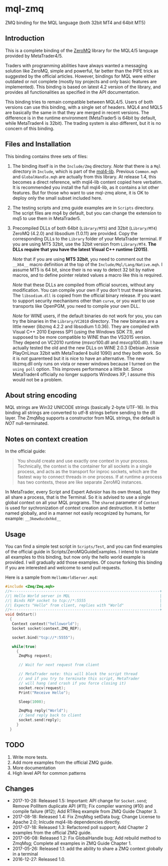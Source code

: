 # mql-zmq

ZMQ binding for the MQL language (both 32bit MT4 and 64bit MT5)

## Introduction

This is a complete binding of the [ZeroMQ](http://zeromq.org/) library
for the MQL4/5 language provided by MetaTrader4/5.

Traders with programming abilities have always wanted a messaging solution like
ZeroMQ, simple and powerful, far better than the PIPE trick as suggested by the
official articles. However, bindings for MQL were either outdated or not
complete (mostly toy projects and only basic features are implemented). This
binding is based on latest 4.2 version of the library, and provides all
functionalities as specified in the API documentation.

This binding tries to remain compatible between MQL4/5. Users of both versions
can use this binding, with a single set of headers. MQL4 and MQL5 are basically
the same in that they are merged in recent versions. The difference is in the
runtime environment (MetaTrader5 is 64bit by default, while MetaTrader4 is
32bit). The trading system is also different, but it is no concern of this
binding.

## Files and Installation

This binding contains three sets of files:

1. The binding itself is in the `Include/Zmq` directory. *Note* that there is a
   `Mql` directory in `Include`, which is part of
   the [mql4-lib](https://github.com/dingmaotu/mql4-lib). Previous `Common.mqh`
   and `GlobalHandle.mqh` are actually from this library. At release 1.4, this
   becomes a direct reference, with mql4-lib content copied here verbatim. It is
   recommended you install the full mql4-lib, as it contains a lot other
   features. But for those who want to use mql-zmq alone, it is OK to deploy
   only the small subset included here.

2. The testing scripts and zmq guide examples are in `Scripts` directory. The
   script files are mq4 by default, but you can change the extension to mq5 to
   use them in MetaTrader5.

3. Precompiled DLLs of both 64bit (`Library/MT5`) and 32bit (`Library/MT4`)
   ZeroMQ (4.2.0) and libsodium (1.0.11) are provided. Copy the corresponding
   DLLs to the `Library` folder of your MetaTrader terminal. If you are using
   MT5 32bit, use the 32bit version from `Library/MT4`. **The DLLs require that
   you have the latest Visual C++ runtime (2015)**.

   *Note* that if you are using **MT5 32bit**, you need to comment out the
   `__X64__` macro definition at the top of the `Include/Mql/Lang/Native.mqh`. I
   assume MT5 is 64 bit, since their is no way to detect 32 bit by native
   macros, and to define pointer related values a macro like this is required.
   
   *Note* that these DLLs are compiled from official sources, without any
   modification. You can compile your own if you don't trust these binaries. The
   `libsodium.dll` is copied from the official binary release. If you want to
   support security mechanisms other than `curve`, or you want to use transports
   like OpenPGM, you need to compile your own DLL.
   
   *Note* for WINE users, if the default binaries do not work for you, you can
   try the binaries in the `Library/VC2010` directory. The new binaries are a
   little newer (libzmq 4.2.2 and libsodium 1.0.36). They are compiled with
   Visual C++ 2010 Express SP1 (using the Windows SDK 7.1), and supposed to be
   more compatible to WINE than the VS2015 version. They depend on VC2010
   runtime (msvcr100.dll and msvcp100.dll). I have actually tested the old and
   the new DLLs on WINE 2.0.3 (Debian Jessie PlayOnLinux 32bit with MetaTrader4
   build 1090) and they both work. So it is *not* guarenteed but it is nice to
   have an alternative. The new libzmq.dll only runs on vista or newer windows
   because I turned on the `using poll` option. This improves performance a
   little bit. Since MetaTrader4 officially no longer supports Windows XP, I
   assume this would not be a problem.

## About string encoding

MQL strings are Win32 UNICODE strings (basically 2-byte UTF-16). In this binding
all strings are converted to utf-8 strings before sending to the dll layer. The
ZmqMsg supports a constructor from MQL strings, the default is _NOT_
null-terminated.

## Notes on context creation

In the official guide:

> You should create and use exactly one context in your process. Technically,
> the context is the container for all sockets in a single process, and acts as
> the transport for inproc sockets, which are the fastest way to connect threads
> in one process. If at runtime a process has two contexts, these are like
> separate ZeroMQ instances.

In MetaTrader, every Script and Expert Advsior has its own thread, but they all
share a process, that is the Terminal. So it is advised to use a single global
context on all your MQL programs. The `shared` parameter of `Context` is used
for sychronization of context creation and destruction. It is better named
globally, and in a manner not easily recognized by humans, for example:
`__3kewducdxhkd__`

## Usage

You can find a simple test script in `Scripts/Test`, and you can find examples
of the official guide in Scripts/ZeroMQGuideExamples. I intend to translate all
examples to this binding, but now only the hello world example is provided. I
will gradually add those examples. Of course forking this binding if you are
interested and welcome to send pull requests.

Here is a sample from `HelloWorldServer.mq4`:

```c++
#include <Zmq/Zmq.mqh>
//+------------------------------------------------------------------+
//| Hello World server in MQL                                        |
//| Binds REP socket to tcp://*:5555                                 |
//| Expects "Hello" from client, replies with "World"                |
//+------------------------------------------------------------------+
void OnStart()
  {
   Context context("helloworld");
   Socket socket(context,ZMQ_REP);

   socket.bind("tcp://*:5555");

   while(true)
     {
      ZmqMsg request;

      // Wait for next request from client

      // MetaTrader note: this will block the script thread
      // and if you try to terminate this script, MetaTrader
      // will hang (and crash if you force closing it)
      socket.recv(request);
      Print("Receive Hello");

      Sleep(1000);

      ZmqMsg reply("World");
      // Send reply back to client
      socket.send(reply);
     }
  }
```

## TODO

1. Write more tests.
2. Add more examples from the official ZMQ guide.
3. More documentation
4. High level API for common patterns

## Changes

* 2017-10-28: Released 1.5: Important: API change for `Socket.send`; Remove
  PollItem duplicate API (#11); Fix compiler warning (#10) and compile failure
  (#12); Add RTReq example from ZMQ Guide Chapter 3.
* 2017-08-18: Released 1.4: Fix ZmqMsg setData bug; Change License to Apache
  2.0; Inlcude mql4-lib dependencies directly.
* 2017-07-18: Released 1.3: Refactored poll support; Add Chapter 2 examples from
  the official ZMQ guide.
* 2017-06-08: Released 1.2: Fix GlobalHandle bug; Add rebuild method to ZmqMsg;
  Complete all examples in ZMQ Guide Chapter 1.
* 2017-05-26: Released 1.1: add the ability to share a ZMQ context globally in a terminal
* 2016-12-27: Released 1.0.
